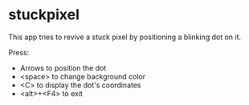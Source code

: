# stuckpixel
This app tries to revive a stuck pixel by positioning a blinking dot on it.  
  
Press:
- Arrows to position the dot
- \<space\> to change background color
- \<C\> to display the dot's coordinates
- \<alt\>+\<F4\> to exit
